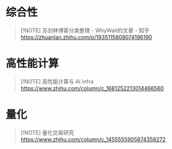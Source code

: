 
# 综合性

> [!NOTE] 苏剑林博客分类整理 - WhyWait的文章 - 知乎
> https://zhuanlan.zhihu.com/p/1935115608074196190

# 高性能计算

> [!NOTE] 高性能计算与 AI infra
> https://www.zhihu.com/column/c_1681252213014466560

# 量化

> [!NOTE] 量化交易研究
> https://www.zhihu.com/column/c_1455555905874358272
